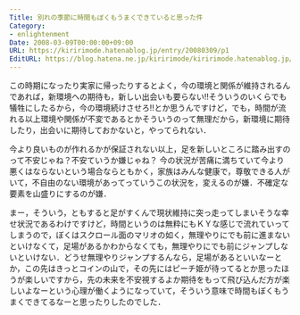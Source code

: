 ```yaml
---
Title: 別れの季節に時間もぼくもうまくできていると思った件
Category:
- enlightenment
Date: 2008-03-09T00:00:00+09:00
URL: https://kiririmode.hatenablog.jp/entry/20080309/p1
EditURL: https://blog.hatena.ne.jp/kiririmode/kiririmode.hatenablog.jp/atom/entry/8454420450078215332
---
```


この時期になったり実家に帰ったりするとよく，今の環境と関係が維持されるんであれば，新環境への期待も，新しい出会いも要らない!!そういうのいくらでも犠牲にしたるから，今の環境続けさせろ!!とか思うんですけど，でも，時間が流れる以上環境や関係が不変であるとかそういうのって無理だから，新環境に期待したり，出会いに期待しておかないと，やってられない．


今より良いものが作れるかが保証されない以上，足を新しいところに踏み出すのって不安じゃね？不安ていうか嫌じゃね？
今の状況が苦痛に満ちていて今より悪くはならないという場合ならともかく，家族はみんな健康で，尊敬できる人がいて，不自由のない環境があってっていうこの状況を，変えるのが嫌．不確定な要素を山盛りにするのが嫌．


まー，そういう，ともすると足がすくんで現状維持に突っ走ってしまいそうな幸せ状況であるわけですけど，時間というのは無粋にもＫＹな感じで流れていってしまうので，ぼくはスクロール面のマリオの如く，無理やりにでも前に進まないといけなくて，足場があるかわからなくても，無理やりにでも前にジャンプしないといけない．どうせ無理やりジャンプするんなら，足場があるといいなーとか，この先はきっとコインの山で，その先にはピーチ姫が待ってるとか思ったほうが楽しいですから，先の未来を不安視するよか期待をもって飛び込んだ方が楽しいよなーという心理が働くようになっていて，そういう意味で時間もぼくもうまくできてるなーと思ったりしたのでした．
